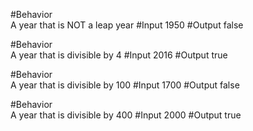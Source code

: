 
<!-- Business Logic Behaviors -->
#Behavior           
A year that is NOT a leap year
#Input
1950
#Output
false

#Behavior           
A year that is divisible by 4
#Input
2016
#Output
true

#Behavior           
A year that is divisible by 100
#Input
1700
#Output
false

#Behavior           
A year that is divisible by 400
#Input
2000
#Output
true


<!-- User Interface Logic Behaviors -->

